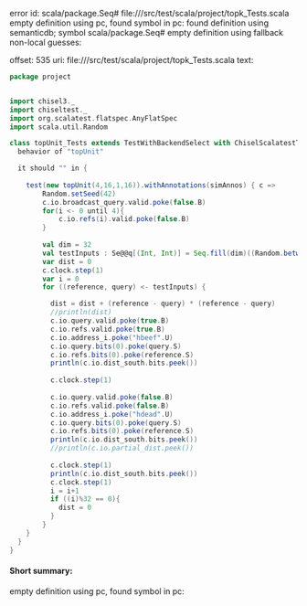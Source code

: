 error id: scala/package.Seq#
file://<WORKSPACE>/src/test/scala/project/topk_Tests.scala
empty definition using pc, found symbol in pc: 
found definition using semanticdb; symbol scala/package.Seq#
empty definition using fallback
non-local guesses:

offset: 535
uri: file://<WORKSPACE>/src/test/scala/project/topk_Tests.scala
text:
```scala
package project


import chisel3._
import chiseltest._
import org.scalatest.flatspec.AnyFlatSpec
import scala.util.Random

class topUnit_Tests extends TestWithBackendSelect with ChiselScalatestTester {
  behavior of "topUnit"

  it should "" in {
    
    test(new topUnit(4,16,1,16)).withAnnotations(simAnnos) { c =>
        Random.setSeed(42)
        c.io.broadcast_query.valid.poke(false.B)
        for(i <- 0 until 4){
            c.io.refs(i).valid.poke(false.B)
        }
        
        val dim = 32
        val testInputs : Se@@q[(Int, Int)] = Seq.fill(dim)((Random.between(-10, 11), Random.between(-10, 11)))
        var dist = 0
        c.clock.step(1)
        var i = 0
        for ((reference, query) <- testInputs) {

          dist = dist + (reference - query) * (reference - query)
          //println(dist)
          c.io.query.valid.poke(true.B)
          c.io.refs.valid.poke(true.B)
          c.io.address_i.poke("hbeef".U)
          c.io.query.bits(0).poke(query.S)
          c.io.refs.bits(0).poke(reference.S)
          println(c.io.dist_south.bits.peek())
            
          c.clock.step(1)
          
          c.io.query.valid.poke(false.B)
          c.io.refs.valid.poke(false.B)
          c.io.address_i.poke("hdead".U)
          c.io.query.bits(0).poke(query.S)
          c.io.refs.bits(0).poke(reference.S)
          println(c.io.dist_south.bits.peek())
          //println(c.io.partial_dist.peek())
          
          c.clock.step(1)
          println(c.io.dist_south.bits.peek())
          c.clock.step(1)
          i = i+1
          if ((i)%32 == 0){
            dist = 0
          }
        }
    }
  }
}

```


#### Short summary: 

empty definition using pc, found symbol in pc: 